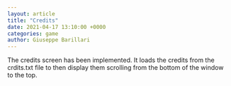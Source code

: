 ```yaml
---
layout: article
title: "Credits"
date: 2021-04-17 13:10:00 +0000
categories: game
author: Giuseppe Barillari
---
```


The credits screen has been implemented. It loads the credits from the crdits.txt file to then display them scrolling from the bottom of the window to the top.
